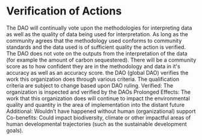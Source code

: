 # Verification of Actions

The DAO will continually vote upon the methodologies for interpreting data as well as the quality of data being used for interpretation. As long as the community agrees that the methodology used conforms to community standards and the data used is of sufficient quality the action is verified. The DAO does not vote on the outputs from the interpretation of the data (for example the amount of carbon sequestered). There will be a community score as to how confident they are in the methodology and data in it's accuracy as well as an accuracy score. the DAO (global DAO) verifies the work this organization does through various criteria. The qualification criteria are subject to change based upon DAO ruling. Verified: The organization is inspected and verified by the DAOs Prolonged Effects: The work that this organization does will continue to impact the environmental quality and quantity in the area of implementation into the distant future Additional: Wouldn’t have happened without human (organizational) support Co-benefits: Could impact biodiversity, climate or other impactful areas of human developmental trajectories (such as the sustainable development goals).
